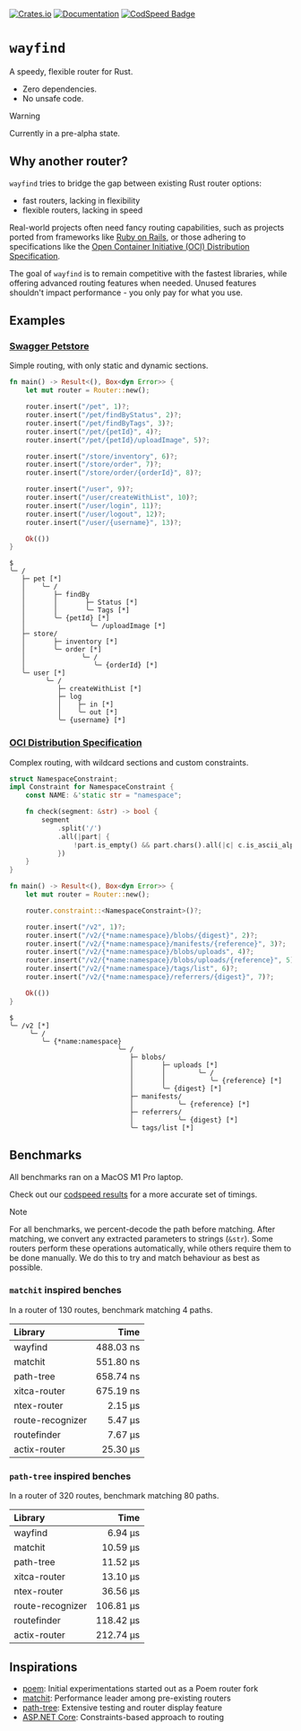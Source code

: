 [![Crates.io](https://img.shields.io/crates/v/wayfind)](https://crates.io/crates/wayfind)
[![Documentation](https://docs.rs/wayfind/badge.svg)](https://docs.rs/wayfind)
[![CodSpeed Badge](https://img.shields.io/endpoint?url=https://codspeed.io/badge.json)](https://codspeed.io/DuskSystems/wayfind)

# `wayfind`

A speedy, flexible router for Rust.

- Zero dependencies.
- No unsafe code.

> [!WARNING]
> Currently in a pre-alpha state.

## Why another router?

`wayfind` tries to bridge the gap between existing Rust router options:

- fast routers, lacking in flexibility
- flexible routers, lacking in speed

Real-world projects often need fancy routing capabilities, such as projects ported from frameworks like [Ruby on Rails](https://guides.rubyonrails.org/routing.html), or those adhering to specifications like the [Open Container Initiative (OCI) Distribution Specification](https://github.com/opencontainers/distribution-spec/blob/main/spec.md).

The goal of `wayfind` is to remain competitive with the fastest libraries, while offering advanced routing features when needed. Unused features shouldn't impact performance - you only pay for what you use.

## Examples

### [Swagger Petstore](https://petstore.swagger.io)

Simple routing, with only static and dynamic sections.

```rust
fn main() -> Result<(), Box<dyn Error>> {
    let mut router = Router::new();

    router.insert("/pet", 1)?;
    router.insert("/pet/findByStatus", 2)?;
    router.insert("/pet/findByTags", 3)?;
    router.insert("/pet/{petId}", 4)?;
    router.insert("/pet/{petId}/uploadImage", 5)?;

    router.insert("/store/inventory", 6)?;
    router.insert("/store/order", 7)?;
    router.insert("/store/order/{orderId}", 8)?;

    router.insert("/user", 9)?;
    router.insert("/user/createWithList", 10)?;
    router.insert("/user/login", 11)?;
    router.insert("/user/logout", 12)?;
    router.insert("/user/{username}", 13)?;

    Ok(())
}
```

```
$
╰─ /
   ├─ pet [*]
   │    ╰─ /
   │       ├─ findBy
   │       │       ├─ Status [*]
   │       │       ╰─ Tags [*]
   │       ╰─ {petId} [*]
   │                ╰─ /uploadImage [*]
   ├─ store/
   │       ├─ inventory [*]
   │       ╰─ order [*]
   │              ╰─ /
   │                 ╰─ {orderId} [*]
   ╰─ user [*]
         ╰─ /
            ├─ createWithList [*]
            ├─ log
            │    ├─ in [*]
            │    ╰─ out [*]
            ╰─ {username} [*]
```

### [OCI Distribution Specification](https://github.com/opencontainers/distribution-spec)

Complex routing, with wildcard sections and custom constraints.

```rust
struct NamespaceConstraint;
impl Constraint for NamespaceConstraint {
    const NAME: &'static str = "namespace";

    fn check(segment: &str) -> bool {
        segment
            .split('/')
            .all(|part| {
                !part.is_empty() && part.chars().all(|c| c.is_ascii_alphanumeric() || c == '.' || c == '_' || c == '-')
            })
    }
}

fn main() -> Result<(), Box<dyn Error>> {
    let mut router = Router::new();

    router.constraint::<NamespaceConstraint>()?;

    router.insert("/v2", 1)?;
    router.insert("/v2/{*name:namespace}/blobs/{digest}", 2)?;
    router.insert("/v2/{*name:namespace}/manifests/{reference}", 3)?;
    router.insert("/v2/{*name:namespace}/blobs/uploads", 4)?;
    router.insert("/v2/{*name:namespace}/blobs/uploads/{reference}", 5)?;
    router.insert("/v2/{*name:namespace}/tags/list", 6)?;
    router.insert("/v2/{*name:namespace}/referrers/{digest}", 7)?;

    Ok(())
}
```

```
$
╰─ /v2 [*]
     ╰─ /
        ╰─ {*name:namespace}
                           ╰─ /
                              ├─ blobs/
                              │       ├─ uploads [*]
                              │       │        ╰─ /
                              │       │           ╰─ {reference} [*]
                              │       ╰─ {digest} [*]
                              ├─ manifests/
                              │           ╰─ {reference} [*]
                              ├─ referrers/
                              │           ╰─ {digest} [*]
                              ╰─ tags/list [*]
```

## Benchmarks

All benchmarks ran on a MacOS M1 Pro laptop.

Check out our [codspeed results](https://codspeed.io/DuskSystems/wayfind/benchmarks) for a more accurate set of timings.

> [!NOTE]
> For all benchmarks, we percent-decode the path before matching.
> After matching, we convert any extracted parameters to strings (`&str`).
> Some routers perform these operations automatically, while others require them to be done manually.
> We do this to try and match behaviour as best as possible.

### `matchit` inspired benches

In a router of 130 routes, benchmark matching 4 paths.

| Library          | Time      |
|:-----------------|----------:|
| wayfind          | 488.03 ns |
| matchit          | 551.80 ns |
| path-tree        | 658.74 ns |
| xitca-router     | 675.19 ns |
| ntex-router      | 2.15 µs   |
| route-recognizer | 5.47 µs   |
| routefinder      | 7.67 µs   |
| actix-router     | 25.30 µs  |

### `path-tree` inspired benches

In a router of 320 routes, benchmark matching 80 paths.

| Library          | Time      |
|:-----------------|----------:|
| wayfind          | 6.94 µs   |
| matchit          | 10.59 µs  |
| path-tree        | 11.52 µs  |
| xitca-router     | 13.10 µs  |
| ntex-router      | 36.56 µs  |
| route-recognizer | 106.81 µs |
| routefinder      | 118.42 µs |
| actix-router     | 212.74 µs |

## Inspirations

- [poem](https://github.com/poem-web/poem): Initial experimentations started out as a Poem router fork
- [matchit](https://github.com/ibraheemdev/matchit): Performance leader among pre-existing routers
- [path-tree](https://github.com/viz-rs/path-tree): Extensive testing and router display feature
- [ASP.NET Core](https://github.com/dotnet/AspNetCore): Constraints-based approach to routing
